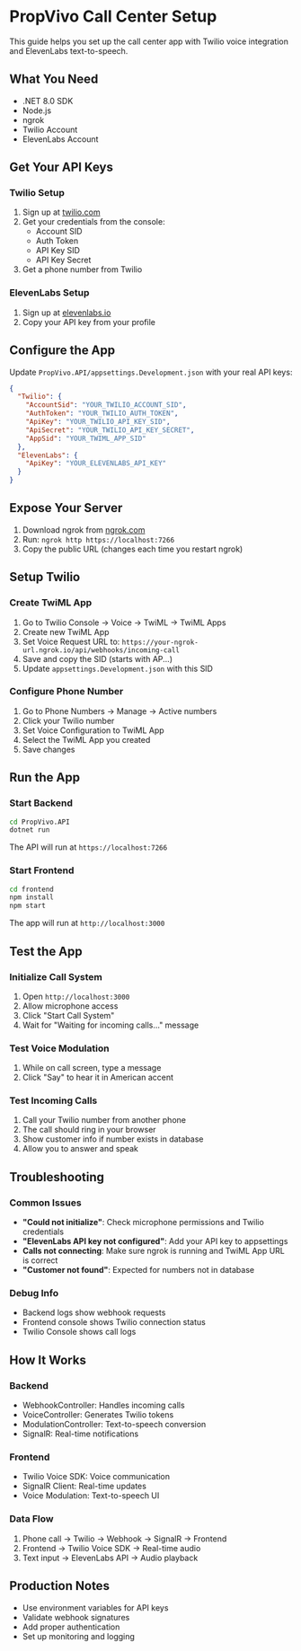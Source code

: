 # PropVivo Call Center Setup

This guide helps you set up the call center app with Twilio voice integration and ElevenLabs text-to-speech.

## What You Need

- .NET 8.0 SDK
- Node.js 
- ngrok
- Twilio Account
- ElevenLabs Account

## Get Your API Keys

### Twilio Setup

1. Sign up at [twilio.com](https://www.twilio.com/)
2. Get your credentials from the console:
   - Account SID
   - Auth Token  
   - API Key SID
   - API Key Secret
3. Get a phone number from Twilio

### ElevenLabs Setup

1. Sign up at [elevenlabs.io](https://elevenlabs.io/)
2. Copy your API key from your profile

## Configure the App

Update `PropVivo.API/appsettings.Development.json` with your real API keys:

```json
{
  "Twilio": {
    "AccountSid": "YOUR_TWILIO_ACCOUNT_SID",
    "AuthToken": "YOUR_TWILIO_AUTH_TOKEN", 
    "ApiKey": "YOUR_TWILIO_API_KEY_SID",
    "ApiSecret": "YOUR_TWILIO_API_KEY_SECRET",
    "AppSid": "YOUR_TWIML_APP_SID"
  },
  "ElevenLabs": {
    "ApiKey": "YOUR_ELEVENLABS_API_KEY"
  }
}
```

## Expose Your Server

1. Download ngrok from [ngrok.com](https://ngrok.com/)
2. Run: `ngrok http https://localhost:7266`
3. Copy the public URL (changes each time you restart ngrok)

## Setup Twilio

### Create TwiML App

1. Go to Twilio Console → Voice → TwiML → TwiML Apps
2. Create new TwiML App
3. Set Voice Request URL to: `https://your-ngrok-url.ngrok.io/api/webhooks/incoming-call`
4. Save and copy the SID (starts with AP...)
5. Update `appsettings.Development.json` with this SID

### Configure Phone Number

1. Go to Phone Numbers → Manage → Active numbers
2. Click your Twilio number
3. Set Voice Configuration to TwiML App
4. Select the TwiML App you created
5. Save changes

## Run the App

### Start Backend

```bash
cd PropVivo.API
dotnet run
```

The API will run at `https://localhost:7266`

### Start Frontend

```bash
cd frontend
npm install
npm start
```

The app will run at `http://localhost:3000`

## Test the App

### Initialize Call System

1. Open `http://localhost:3000`
2. Allow microphone access
3. Click "Start Call System"
4. Wait for "Waiting for incoming calls..." message

### Test Voice Modulation

1. While on call screen, type a message
2. Click "Say" to hear it in American accent

### Test Incoming Calls

1. Call your Twilio number from another phone
2. The call should ring in your browser
3. Show customer info if number exists in database
4. Allow you to answer and speak

## Troubleshooting

### Common Issues

- **"Could not initialize"**: Check microphone permissions and Twilio credentials
- **"ElevenLabs API key not configured"**: Add your API key to appsettings
- **Calls not connecting**: Make sure ngrok is running and TwiML App URL is correct
- **"Customer not found"**: Expected for numbers not in database

### Debug Info

- Backend logs show webhook requests
- Frontend console shows Twilio connection status  
- Twilio Console shows call logs

## How It Works

### Backend
- WebhookController: Handles incoming calls
- VoiceController: Generates Twilio tokens
- ModulationController: Text-to-speech conversion
- SignalR: Real-time notifications

### Frontend  
- Twilio Voice SDK: Voice communication
- SignalR Client: Real-time updates
- Voice Modulation: Text-to-speech UI

### Data Flow
1. Phone call → Twilio → Webhook → SignalR → Frontend
2. Frontend → Twilio Voice SDK → Real-time audio
3. Text input → ElevenLabs API → Audio playback

## Production Notes

- Use environment variables for API keys
- Validate webhook signatures
- Add proper authentication
- Set up monitoring and logging 